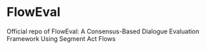 # FlowEval
Official repo of FlowEval: A Consensus-Based Dialogue Evaluation Framework Using Segment Act Flows
